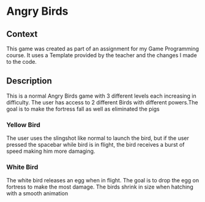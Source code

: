 # Angry Birds 

## Context 
This game was created as part of an assignment for my Game Programming course. It uses a Template provided by the teacher and the changes I made to the code.


## Description

This is a normal Angry Birds game with 3 different levels each increasing in difficulty. The user has access to 2 different Birds with different powers.The goal is to make the fortress fall as well as eliminated the pigs

### Yellow Bird
The user uses the slingshot like normal to launch the bird, but if the user pressed the spacebar while bird is in flight, the bird receives a burst of speed making him more damaging.
### White Bird
The white bird releases an egg when in flight. The goal is to drop the egg on fortress to make the most damage. The birds shrink in size when hatching with a smooth animation



